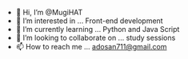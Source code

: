 - 👋 Hi, I’m @MugiHAT
- 👀 I’m interested in ... Front-end development
- 🌱 I’m currently learning ... Python and Java Script
- 💞️ I’m looking to collaborate on ... study sessions
- 📫 How to reach me ... adosan711@gmail.com

<!---
MugiHAT/MugiHAT is a ✨ special ✨ repository because its `README.md` (this file) appears on your GitHub profile.
You can click the Preview link to take a look at your changes.
--->
